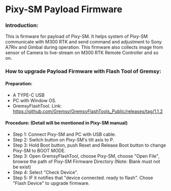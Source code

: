 # Pixy-SM Payload Firmware
### Introduction:
  This is firmware for payload of Pixy-SM. It helps system of Pixy-SM communicate with M300 RTK and send command and adjustment to Sony A7Riv and Gimbal during operation. This firmware also collects image from sensor of Camera to live-stream on M300 RTK Remote Controller and so on.
### How to upgrade Payload Firmware with Flash Tool of Gremsy:
 #### Preparation:
  - A TYPE-C USB 
  - PC with Window OS.
  - GremsyFlashTool. Link: https://github.com/Gremsy/GremsyFlashTools_Public/releases/tag/1.1.2
 #### Procedure: (Detail will be mentioned in Pixy-SM manual)
  - Step 1: Connect Pixy-SM and PC with USB cable.
  - Step 2: Switch button on Pixy-SM's tilt axis to P.
  - Step 3: Hold Boot button, push Reset and Release Boot button to change Pixy-SM to BOOT MODE.
  - Step 3: Open GremsyFlashTool, choose Pixy-SM, choose "Open File", browse the path of Pixy-SM Firmware Directory (Note: Blank must not be exist)
  - Step 4: Select "Check Device".
  - Step 5: IF it notifies that "device connected. ready to flash". Chose "Flash Device" to upgrade firmware.
 
